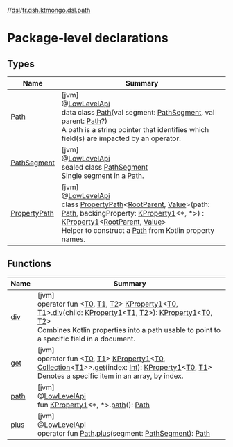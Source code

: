 //[dsl](../../index.md)/[fr.qsh.ktmongo.dsl.path](index.md)

# Package-level declarations

## Types

| Name                                    | Summary                                                                                                                                                                                                                                                                                                                                                                                                                                                                                                                                                                                                                              |
|-----------------------------------------|--------------------------------------------------------------------------------------------------------------------------------------------------------------------------------------------------------------------------------------------------------------------------------------------------------------------------------------------------------------------------------------------------------------------------------------------------------------------------------------------------------------------------------------------------------------------------------------------------------------------------------------|
| [Path](-path/index.md)                  | [jvm]<br>@[LowLevelApi](../fr.qsh.ktmongo.dsl/-low-level-api/index.md)<br>data class [Path](-path/index.md)(val segment: [PathSegment](-path-segment/index.md), val parent: [Path](-path/index.md)?)<br>A path is a string pointer that identifies which field(s) are impacted by an operator.                                                                                                                                                                                                                                                                                                                                       |
| [PathSegment](-path-segment/index.md)   | [jvm]<br>@[LowLevelApi](../fr.qsh.ktmongo.dsl/-low-level-api/index.md)<br>sealed class [PathSegment](-path-segment/index.md)<br>Single segment in a [Path](-path/index.md).                                                                                                                                                                                                                                                                                                                                                                                                                                                          |
| [PropertyPath](-property-path/index.md) | [jvm]<br>@[LowLevelApi](../fr.qsh.ktmongo.dsl/-low-level-api/index.md)<br>class [PropertyPath](-property-path/index.md)&lt;[RootParent](-property-path/index.md), [Value](-property-path/index.md)&gt;(path: [Path](-path/index.md), backingProperty: [KProperty1](https://kotlinlang.org/api/latest/jvm/stdlib/kotlin.reflect/-k-property1/index.html)&lt;*, *&gt;) : [KProperty1](https://kotlinlang.org/api/latest/jvm/stdlib/kotlin.reflect/-k-property1/index.html)&lt;[RootParent](-property-path/index.md), [Value](-property-path/index.md)&gt; <br>Helper to construct a [Path](-path/index.md) from Kotlin property names. |

## Functions

| Name            | Summary                                                                                                                                                                                                                                                                                                                                                                                                                                                                                                                                                                                                |
|-----------------|--------------------------------------------------------------------------------------------------------------------------------------------------------------------------------------------------------------------------------------------------------------------------------------------------------------------------------------------------------------------------------------------------------------------------------------------------------------------------------------------------------------------------------------------------------------------------------------------------------|
| [div](div.md)   | [jvm]<br>operator fun &lt;[T0](div.md), [T1](div.md), [T2](div.md)&gt; [KProperty1](https://kotlinlang.org/api/latest/jvm/stdlib/kotlin.reflect/-k-property1/index.html)&lt;[T0](div.md), [T1](div.md)&gt;.[div](div.md)(child: [KProperty1](https://kotlinlang.org/api/latest/jvm/stdlib/kotlin.reflect/-k-property1/index.html)&lt;[T1](div.md), [T2](div.md)&gt;): [KProperty1](https://kotlinlang.org/api/latest/jvm/stdlib/kotlin.reflect/-k-property1/index.html)&lt;[T0](div.md), [T2](div.md)&gt;<br>Combines Kotlin properties into a path usable to point to a specific field in a document. |
| [get](get.md)   | [jvm]<br>operator fun &lt;[T0](get.md), [T1](get.md)&gt; [KProperty1](https://kotlinlang.org/api/latest/jvm/stdlib/kotlin.reflect/-k-property1/index.html)&lt;[T0](get.md), [Collection](https://kotlinlang.org/api/latest/jvm/stdlib/kotlin.collections/-collection/index.html)&lt;[T1](get.md)&gt;&gt;.[get](get.md)(index: [Int](https://kotlinlang.org/api/latest/jvm/stdlib/kotlin/-int/index.html)): [KProperty1](https://kotlinlang.org/api/latest/jvm/stdlib/kotlin.reflect/-k-property1/index.html)&lt;[T0](get.md), [T1](get.md)&gt;<br>Denotes a specific item in an array, by index.       |
| [path](path.md) | [jvm]<br>@[LowLevelApi](../fr.qsh.ktmongo.dsl/-low-level-api/index.md)<br>fun [KProperty1](https://kotlinlang.org/api/latest/jvm/stdlib/kotlin.reflect/-k-property1/index.html)&lt;*, *&gt;.[path](path.md)(): [Path](-path/index.md)                                                                                                                                                                                                                                                                                                                                                                  |
| [plus](plus.md) | [jvm]<br>@[LowLevelApi](../fr.qsh.ktmongo.dsl/-low-level-api/index.md)<br>operator fun [Path](-path/index.md).[plus](plus.md)(segment: [PathSegment](-path-segment/index.md)): [Path](-path/index.md)                                                                                                                                                                                                                                                                                                                                                                                                  |
